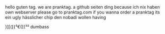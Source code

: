 hello guten tag.
we are pranktag.
a github seiten ding because ich nix haben own webserver
please go to pranktag.com if you wanna order a pranktag
its ein ugly hässlicher chip den nobadi wollen having

}][{[{³€{[{³²
dumbass
